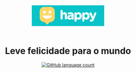 <p align='center'>
  <img src='/NLW3/.github/logo.png?raw=true' style='background: ##17d6eb; padding: 20px; border-radius: 20px;'/>
</p>

<h1 align="center">
  Leve felicidade para o mundo
</h1>

<p align='center'>
  <a href="https://github.com/hemerson-git/NLW/blob/master/NLW3">
    <img
      alt="GitHub language count"
      src="https://img.shields.io/github/languages/count/hemerson-git/NLW/NLW3?color=29B6D1"
    />
  </a>
</p>
